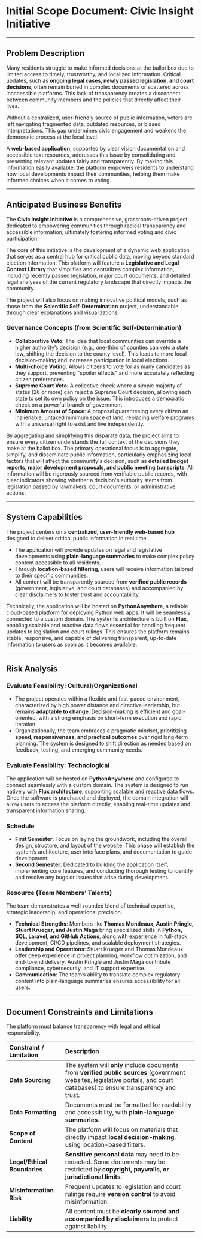 # Initial Scope Document: Civic Insight Initiative

---

## Problem Description

Many residents struggle to make informed decisions at the ballot box due to limited access to timely, trustworthy, and localized information. Critical updates, such as **ongoing legal cases, newly passed legislation, and court decisions**, often remain buried in complex documents or scattered across inaccessible platforms. This lack of transparency creates a disconnect between community members and the policies that directly affect their lives.

Without a centralized, user-friendly source of public information, voters are left navigating fragmented data, outdated resources, or biased interpretations. This gap undermines civic engagement and weakens the democratic process at the local level.

A **web-based application**, supported by clear vision documentation and accessible text resources, addresses this issue by consolidating and presenting relevant updates fairly and transparently. By making this information easily available, the platform empowers residents to understand how local developments impact their communities, helping them make informed choices when it comes to voting.

---

## Anticipated Business Benefits

The **Civic Insight Initiative** is a comprehensive, grassroots-driven project dedicated to empowering communities through radical transparency and accessible information, ultimately fostering informed voting and civic participation.

The core of this initiative is the development of a dynamic web application that serves as a central hub for critical public data, moving beyond standard election information. This platform will feature a **Legislative and Legal Context Library** that simplifies and centralizes complex information, including recently passed legislation, major court documents, and detailed legal analyses of the current regulatory landscape that directly impacts the community.

The project will also focus on making innovative political models, such as those from the **Scientific Self-Determination** project, understandable through clear explanations and visualizations.

### Governance Concepts (from Scientific Self-Determination)

* **Collaborative Veto**: The idea that local communities can override a higher authority’s decision (e.g., one-third of counties can veto a state law, shifting the decision to the county level). This leads to more local decision-making and increases participation in local elections.
* **Multi-choice Voting**: Allows citizens to vote for as many candidates as they support, preventing "spoiler effects" and more accurately reflecting citizen preferences.
* **Supreme Court Veto**: A collective check where a simple majority of states (26 or more) can reject a Supreme Court decision, allowing each state to set its own policy on the issue. This introduces a democratic check on a powerful branch of government.
* **Minimum Amount of Space**: A proposal guaranteeing every citizen an inalienable, untaxed minimum space of land, replacing welfare programs with a universal right to exist and live independently.

By aggregating and simplifying this disparate data, the project aims to ensure every citizen understands the full context of the decisions they make at the ballot box. The primary operational focus is to aggregate, simplify, and disseminate public information, particularly emphasizing local factors that will affect the community's decision, such as **detailed budget reports, major development proposals, and public meeting transcripts**. All information will be rigorously sourced from verifiable public records, with clear indicators showing whether a decision's authority stems from legislation passed by lawmakers, court documents, or administrative actions.

---

## System Capabilities

The project centers on a **centralized, user-friendly web-based hub** designed to deliver critical public information in real time.

* The application will provide updates on legal and legislative developments using **plain-language summaries** to make complex policy content accessible to all residents.
* Through **location-based filtering**, users will receive information tailored to their specific communities.
* All content will be transparently sourced from **verified public records** (government, legislative, and court databases) and accompanied by clear disclaimers to foster trust and accountability.

Technically, the application will be hosted on **PythonAnywhere**, a reliable cloud-based platform for deploying Python web apps. It will be seamlessly connected to a custom domain. The system’s architecture is built on **Flux**, enabling scalable and reactive data flows essential for handling frequent updates to legislation and court rulings. This ensures the platform remains stable, responsive, and capable of delivering transparent, up-to-date information to users as soon as it becomes available.

---

## Risk Analysis

### Evaluate Feasibility: Cultural/Organizational

* The project operates within a flexible and fast-paced environment, characterized by high power distance and directive leadership, but remains **adaptable to change**. Decision-making is efficient and goal-oriented, with a strong emphasis on short-term execution and rapid iteration.
* Organizationally, the team embraces a pragmatic mindset, prioritizing **speed, responsiveness, and practical outcomes** over rigid long-term planning. The system is designed to shift direction as needed based on feedback, testing, and emerging community needs.

### Evaluate Feasibility: Technological

The application will be hosted on **PythonAnywhere** and configured to connect seamlessly with a custom domain. The system is designed to run natively with **Flux architecture**, supporting scalable and reactive data flows. Once the software is purchased and deployed, the domain integration will allow users to access the platform directly, enabling real-time updates and transparent information sharing.

### Schedule

* **First Semester**: Focus on laying the groundwork, including the overall design, structure, and layout of the website. This phase will establish the system’s architecture, user interface plans, and documentation to guide development.
* **Second Semester**: Dedicated to building the application itself, implementing core features, and conducting thorough testing to identify and resolve any bugs or issues that arise during development.

### Resource (Team Members’ Talents)

The team demonstrates a well-rounded blend of technical expertise, strategic leadership, and operational precision.

* **Technical Strengths**: Members like **Thomas Mondeaux, Austin Pringle, Stuart Krueger, and Justin Maga** bring specialized skills in **Python, SQL, Laravel, and GitHub Actions**, along with experience in full-stack development, CI/CD pipelines, and scalable deployment strategies.
* **Leadership and Operations**: Stuart Krueger and Thomas Mondeaux offer deep experience in project planning, workflow optimization, and end-to-end delivery. Austin Pringle and Justin Maga contribute compliance, cybersecurity, and IT support expertise.
* **Communication**: The team’s ability to translate complex regulatory content into plain-language summaries ensures accessibility for all users.

---

## Document Constraints and Limitations

The platform must balance transparency with legal and ethical responsibility.

| Constraint / Limitation | Description |
| :--- | :--- |
| **Data Sourcing** | The system will **only** include documents from **verified public sources** (government websites, legislative portals, and court databases) to ensure transparency and trust. |
| **Data Formatting** | Documents must be formatted for readability and accessibility, with **plain-language summaries**. |
| **Scope of Content** | The platform will focus on materials that directly impact **local decision-making**, using location-based filters. |
| **Legal/Ethical Boundaries** | **Sensitive personal data** may need to be redacted. Some documents may be restricted by **copyright, paywalls, or jurisdictional limits**. |
| **Misinformation Risk** | Frequent updates to legislation and court rulings require **version control** to avoid misinformation. |
| **Liability** | All content must be **clearly sourced and accompanied by disclaimers** to protect against liability. 